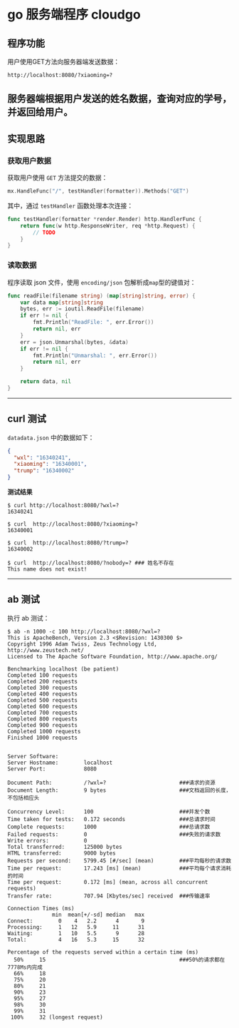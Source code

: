 # go 服务端程序 cloudgo
## 程序功能
用户使用GET方法向服务器端发送数据：
```
http://localhost:8080/?xiaoming=?
```
服务器端根据用户发送的姓名数据，查询对应的学号，并返回给用户。
---
## 实现思路
### 获取用户数据
获取用户使用 ```GET``` 方法提交的数据：
```go
mx.HandleFunc("/", testHandler(formatter)).Methods("GET")
```
其中，通过 ```testHandler``` 函数处理本次连接：
```go
func testHandler(formatter *render.Render) http.HandlerFunc {
    return func(w http.ResponseWriter, req *http.Request) {
        // TODO
    }
}
```
### 读取数据
程序读取 json 文件，使用 ```encoding/json``` 包解析成```map```型的键值对：
```go
func readFile(filename string) (map[string]string, error) {
    var data map[string]string
    bytes, err := ioutil.ReadFile(filename)
    if err != nil {
        fmt.Println("ReadFile: ", err.Error())
        return nil, err
    }
    err = json.Unmarshal(bytes, &data)
    if err != nil {
        fmt.Println("Unmarshal: ", err.Error())
        return nil, err
    }

    return data, nil
}
```
---
## curl 测试
```datadata.json``` 中的数据如下：
```json
{
  "wxl": "16340241",
  "xiaoming": "16340001",
  "trump": "16340002"
}
```
**测试结果**
```
$ curl http://localhost:8080/?wxl=?
16340241

$ curl  http://localhost:8080/?xiaoming=?
16340001

$ curl  http://localhost:8080/?trump=?
16340002

$ curl  http://localhost:8080/?nobody=? ### 姓名不存在
This name does not exist!
```
---
## ab 测试
执行 ab 测试：
```
$ ab -n 1000 -c 100 http://localhost:8080/?wxl=?
This is ApacheBench, Version 2.3 <$Revision: 1430300 $>
Copyright 1996 Adam Twiss, Zeus Technology Ltd, http://www.zeustech.net/
Licensed to The Apache Software Foundation, http://www.apache.org/

Benchmarking localhost (be patient)
Completed 100 requests
Completed 200 requests
Completed 300 requests
Completed 400 requests
Completed 500 requests
Completed 600 requests
Completed 700 requests
Completed 800 requests
Completed 900 requests
Completed 1000 requests
Finished 1000 requests


Server Software:        
Server Hostname:        localhost
Server Port:            8080

Document Path:          /?wxl=?                       ###请求的资源
Document Length:        9 bytes                       ###文档返回的长度，不包括相应头

Concurrency Level:      100                           ###并发个数
Time taken for tests:   0.172 seconds                 ###总请求时间
Complete requests:      1000                          ###总请求数  
Failed requests:        0                             ###失败的请求数
Write errors:           0
Total transferred:      125000 bytes
HTML transferred:       9000 bytes
Requests per second:    5799.45 [#/sec] (mean)        ###平均每秒的请求数
Time per request:       17.243 [ms] (mean)            ###平均每个请求消耗的时间
Time per request:       0.172 [ms] (mean, across all concurrent requests)
Transfer rate:          707.94 [Kbytes/sec] received  ###传输速率

Connection Times (ms)
              min  mean[+/-sd] median   max
Connect:        0    4   2.2      4       9
Processing:     1   12   5.9     11      31
Waiting:        1   10   5.5      9      28
Total:          4   16   5.3     15      32

Percentage of the requests served within a certain time (ms)
  50%     15                                          ###50%的请求都在7778Ms内完成
  66%     18
  75%     20
  80%     21
  90%     23
  95%     27
  98%     30
  99%     31
 100%     32 (longest request)
```
